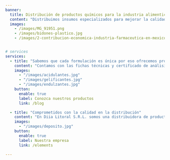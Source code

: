 ```yaml
---
banner:
  title: Distribución de productos químicos para la industria alimenticia y farmacéutica
  content: "Distribuimos insumos especializados para mejorar la calidad en la fabricación de productos alimenticios y sanitarios."
  images:
    - /images/MG_91951.png
    - /images/bidones-plastico.jpg
    - /images/2-contribucion-economica-industria-farmaceutica-en-mexico-1024x463.png


# services
services:
  - title: "Sabemos que cada formulación es única por eso ofrecemos productos de alta calidad"
    content: "Contamos con las fichas técnicas y certificado de análisis de lote (COA). Los productos son libre de alergénicos y contamos con los certificados Kosher, Halal."
    images:
      - "/images/acidulantes.jpg"
      - "/images/gelificantes.jpg"
      - "/images/endulzantes.jpg"
    button:
      enable: true
      label: Conozca nuestros productos
      link: /blog

  - title: "Comprometidos con la calidad en la distribución"
    content: "En Diia Litoral S.R.L. somos una distribuidora de productos químicos con más de 15 años de experiencia. Fundada en 2006, hemos evolucionado para convertirnos en socios estratégicos de diversas industrias, alimentaria, farmacéutica y cosmética. Colaboramos en la competitividad empresarial, proveyendo insumos de alta calidad"
    images: 
      - "/images/deposito.jpg"
    button:
      enable: true
      label: Nuestra empresa
      link: /elements

---
```

